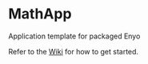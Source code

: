 MathApp
=========

Application template for packaged Enyo

Refer to the [Wiki](https://github.com/enyojs/enyo/wiki/Bootplate) for how to get started.
